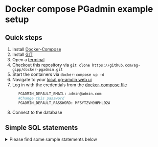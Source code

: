 # Docker compose PGadmin example setup

## Quick steps

1. Install [Docker-Compose](https://docs.docker.com/compose/install/)
2. Install [GIT](https://git-scm.com/book/en/v2/Getting-Started-Installing-Git)
3. Open a [terminal](https://towardsdatascience.com/a-quick-guide-to-using-command-line-terminal-96815b97b955) 
4. Checkout this repository via `git clone https://github.com/ag-gipp/docker-pgadmin.git`
5. Start the containers via `docker-compose up -d`
6. Navigate to your [local pg-amdin web ui](http://localhost:5050)
7. Log in with the credentials from the [docker-compose file](https://github.com/ag-gipp/docker-pgadmin/blob/58f23d6fbebdf9c1f3ea3d4e9953d87c4a9c9627/docker-compose.yml#L17-L19)
```dockerfile
      PGADMIN_DEFAULT_EMAIL: admin@admin.com
      #Change this password
      PGADMIN_DEFAULT_PASSWORD: MFSYTZVH9HPHL92A
```
8. Connect to the database
## Simple SQL statements
<details>
<summary>Please find some sample statements below</summary>

```SQL
CREATE TABLE professor (ID Integer, 
    FirstName VARCHAR(50),
    LastName VARCHAR(50),
    Office VARCHAR(50),
    PRIMARY KEY (ID));

CREATE TABLE student (ID Integer, 
    FirstName VARCHAR(50),
    LastName VARCHAR(50),
    PRIMARY KEY (ID));

CREATE TABLE lecture (ID Integer, 
    Title VARCHAR(50),
    Credits Integer,
    Room VARCHAR(50),
    PRIMARY KEY (ID));

CREATE TABLE attends (Student Integer, 
    Lecture Integer,
    FOREIGN KEY (Student) REFERENCES student(ID),
    FOREIGN KEY (Lecture) REFERENCES lecture(ID),
    PRIMARY KEY (Student, Lecture));

CREATE TABLE teaches (Professor Integer, 
    Lecture Integer,
    FOREIGN KEY (Professor) REFERENCES professor(ID),
    FOREIGN KEY (Lecture) REFERENCES lecture(ID),
    PRIMARY KEY (Professor, Lecture));

INSERT INTO professor (ID, FirstName, LastName, Office) 
VALUES (1, 'Julia', 'Maier', 'G12.42');

INSERT INTO lecture (ID, Title, Credits, Room) 
VALUES (1, 'Datenbanken', 6, 'HS10');

INSERT INTO student (ID, FirstName, LastName) 
VALUES (1, 'Max', 'Mustermann');

INSERT INTO teaches (Professor, Lecture) 
VALUES (1, 1);

INSERT INTO attends (Student, Lecture) 
VALUES (1, 1);

-- Contraint Violation (Default NO ACTION)

DELETE FROM lecture WHERE ID = 1;

DELETE FROM professor WHERE ID = 1;

DELETE FROM student WHERE ID = 1;

-- No Contraint Violation (Default NO ACTION)

DELETE FROM attends WHERE Student = 1;
DELETE FROM student WHERE ID = 1;

-- Change attends table to CASCADE (CAREFUL!)

ALTER TABLE attends DROP CONSTRAINT attends_student_fkey;

ALTER TABLE attends ADD CONSTRAINT attends_student_fkey 
FOREIGN KEY (Student) REFERENCES student(ID) 
ON DELETE CASCADE ON UPDATE CASCADE;

-- Update/DELETE (CASCADE)

UPDATE student SET ID=2 WHERE FirstName = 'Max' and LastName='Mustermann';

DELETE FROM student WHERE ID = 2;
```
</details>
